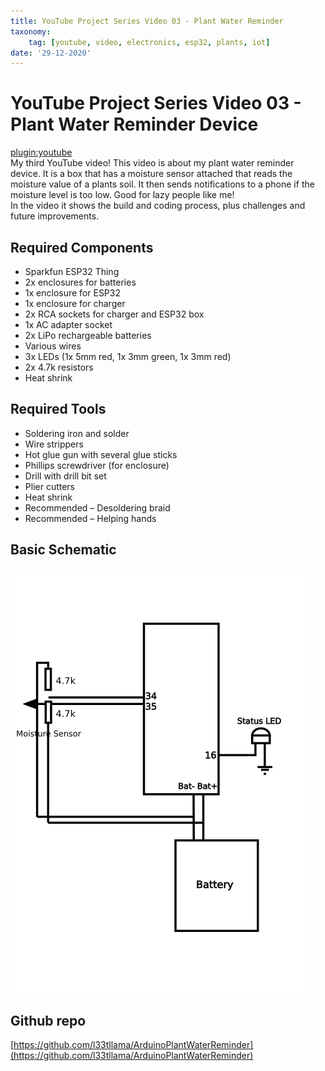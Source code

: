 ```yaml
---
title: YouTube Project Series Video 03 - Plant Water Reminder
taxonomy:
	tag: [youtube, video, electronics, esp32, plants, iot]
date: '29-12-2020'
---
```


# YouTube Project Series Video 03 - Plant Water Reminder Device
[plugin:youtube](https://youtu.be/hPUM_U2i6aQ)  
My third YouTube video! This video is about my plant water reminder device. It is a box that has a moisture sensor attached that reads the moisture value of a plants soil. It then sends notifications to a phone if the moisture level is too low. Good for lazy people like me!  
In the video it shows the build and coding process, plus challenges and future improvements.

## Required Components
* Sparkfun ESP32 Thing
* 2x enclosures for batteries
* 1x enclosure for ESP32
* 1x enclosure for charger
* 2x RCA sockets for charger and ESP32 box
* 1x AC adapter socket
* 2x LiPo rechargeable batteries
* Various wires
* 3x LEDs (1x 5mm red, 1x 3mm green, 1x 3mm red)
* 2x 4.7k resistors
* Heat shrink

## Required Tools
* Soldering iron and solder
* Wire strippers
* Hot glue gun with several glue sticks
* Phillips screwdriver (for enclosure)
* Drill with drill bit set
* Plier cutters
* Heat shrink
* Recommended – Desoldering braid
* Recommended – Helping hands

## Basic Schematic
![](plant_water_basic_schecmatic_web.png)

## Github repo

[https://github.com/l33tllama/ArduinoPlantWaterReminder](https://github.com/l33tllama/ArduinoPlantWaterReminder)

